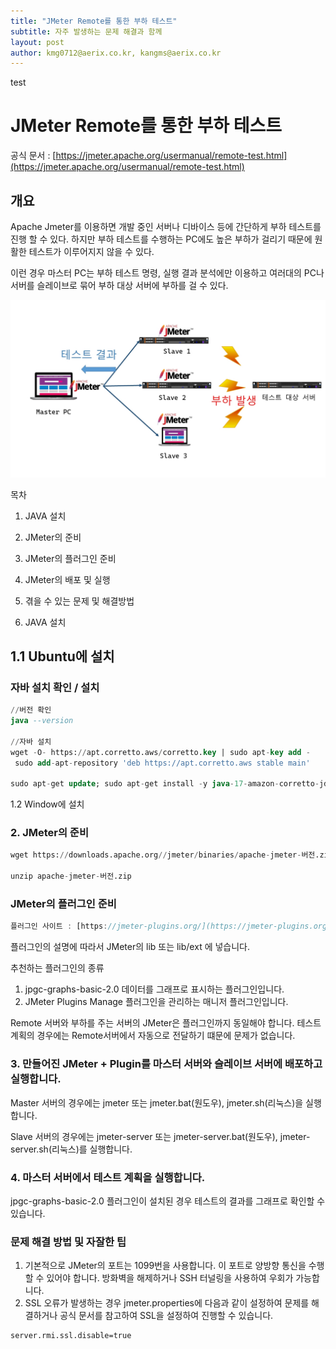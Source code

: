 ```yaml
---
title: "JMeter Remote를 통한 부하 테스트"
subtitle: 자주 발생하는 문제 해결과 함께
layout: post
author: kmg0712@aerix.co.kr, kangms@aerix.co.kr
---
```


test

# JMeter Remote를 통한 부하 테스트

공식 문서 : [https://jmeter.apache.org/usermanual/remote-test.html](https://jmeter.apache.org/usermanual/remote-test.html)

## 개요

Apache Jmeter를 이용하면 개발 중인 서버나 디바이스 등에 간단하게 부하 테스트를 진행 할 수 있다. 하지만 부하 테스트를 수행하는 PC에도 높은 부하가 걸리기 때문에 원활한 테스트가 이루어지지 않을 수 있다.

이런 경우 마스터 PC는 부하 테스트 명령, 실행 결과 분석에만 이용하고 여러대의 PC나 서버를 슬레이브로 묶어 부하 대상 서버에 부하를 걸 수 있다.

![jmeter.png](https://github.com/aerixdev/aerixdev.github.io/blob/main/img/jmeter.png)

목차

1. JAVA 설치
2. JMeter의 준비
3. JMeter의 플러그인 준비
4. JMeter의 배포 및 실행
5. 겪을 수 있는 문제 및 해결방법

1. JAVA 설치

## 1.1 Ubuntu에 설치

### 자바 설치 확인 / 설치

```sql
//버전 확인
java --version

//자바 설치
wget -O- https://apt.corretto.aws/corretto.key | sudo apt-key add - 
 sudo add-apt-repository 'deb https://apt.corretto.aws stable main'

sudo apt-get update; sudo apt-get install -y java-17-amazon-corretto-jdk
```

1.2 Window에 설치

### 2. JMeter의 준비

```sql
wget https://downloads.apache.org//jmeter/binaries/apache-jmeter-버전.zip

unzip apache-jmeter-버전.zip
```

### JMeter의 플러그인 준비

```jsx
플러그인 사이트 : [https://jmeter-plugins.org/](https://jmeter-plugins.org/)
```

플러그인의 설명에 따라서 JMeter의 lib 또는 lib/ext 에 넣습니다.

추천하는 플러그인의 종류

1. jpgc-graphs-basic-2.0
데이터를 그래프로 표시하는 플러그인입니다.
2. JMeter Plugins Manage
플러그인을 관리하는 매니저 플러그인입니다.

Remote 서버와 부하를 주는 서버의 JMeter은 플러그인까지 동일해야 합니다. 테스트 계획의 경우에는 Remote서버에서 자동으로 전달하기 떄문에 문제가 없습니다.

### 3. 만들어진 JMeter + Plugin를 마스터 서버와 슬레이브 서버에 배포하고 실행합니다.

Master 서버의 경우에는 jmeter 또는 jmeter.bat(원도우), jmeter.sh(리눅스)을 실행합니다.

Slave 서버의 경우에는 jmeter-server 또는 jmeter-server.bat(원도우), jmeter-server.sh(리눅스)를 실행합니다.

### 4. 마스터 서버에서 테스트 계획을 실행합니다.

jpgc-graphs-basic-2.0 플러그인이 설치된 경우 테스트의 결과를 그래프로 확인할 수 있습니다.

### 문제 해결 방법 및 자잘한 팁

1. 기본적으로 JMeter의 포트는 1099번을 사용합니다. 이 포트로 양방향 통신을 수행할 수 있어야 합니다. 방화벽을 해제하거나 SSH 터널링을 사용하여 우회가 가능합니다.
2. SSL 오류가 발생하는 경우 jmeter.properties에 다음과 같이 설정하여 문제를 해결하거나 공식 문서를 참고하여 SSL을 설정하여 진행할 수 있습니다.

```
server.rmi.ssl.disable=true
```
